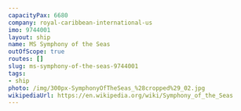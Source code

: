 ```yaml
---
capacityPax: 6680
company: royal-caribbean-international-us
imo: 9744001
layout: ship
name: MS Symphony of the Seas
outOfScope: true
routes: []
slug: ms-symphony-of-the-seas-9744001
tags:
- ship
photo: /img/300px-SymphonyOfTheSeas_%28cropped%29_02.jpg
wikipediaUrl: https://en.wikipedia.org/wiki/Symphony_of_the_Seas
---
```

